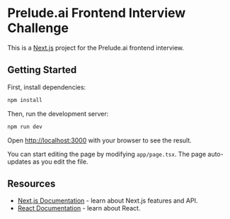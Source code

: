 # Prelude.ai Frontend Interview Challenge

This is a [Next.js](https://nextjs.org) project for the Prelude.ai frontend interview.

## Getting Started

First, install dependencies:

```bash
npm install
```

Then, run the development server:

```bash
npm run dev
```

Open [http://localhost:3000](http://localhost:3000) with your browser to see the result.

You can start editing the page by modifying `app/page.tsx`. The page auto-updates as you edit the file.

## Resources

- [Next.js Documentation](https://nextjs.org/docs) - learn about Next.js features and API.
- [React Documentation](https://react.dev) - learn about React.
